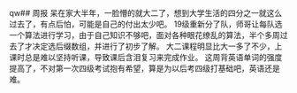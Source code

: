 qw## 周报
    呆在家大半年，一脸懵的就大二了，想到大学生活的四分之一就这么过去了，有点后怕，可能是自己的付出太少吧。
    19级重新分了队，师哥让每队选一个算法进行学习，由于自己知识不够吧，面对各种眼花缭乱的算法，半个多周过去了才决定选后缀数组，并进行了初步了解。
    大二课程明显比大一多了不少，上课时总是难以坚持听课，导致课后含泪复习来完成作业。
    这周背英语单词的强度提高了，不对第一次四级考试抱有希望，算是为以后考四级打基础吧，英语还是难。



